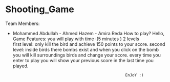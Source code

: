 # Shooting_Game
Team Members:
- Mohammed Abdullah                           - Ahmed Hazem
                       - Amira Reda
How to play?
Hello, Game Features:
you will play with time :(5 minutes ) 2 levels   
first level:
only kill the bird and achieve 150 points to your score.
second level:
inside birds there bombs exist and when you click on the bomb you will kill surroundings birds and change your score.
every time you enter to play
 you will show your previous score in the last time you played.
                                            
                                                       EnJoY :)
